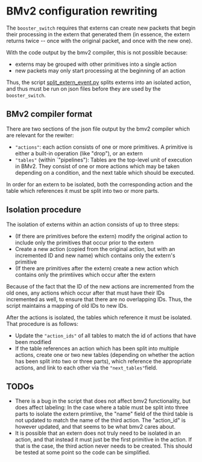 # BMv2 configuration rewriting

The `booster_switch` requires that externs can create new packets
that begin their processing in the extern that generated them
(in essence, the extern returns twice -- once with the original packet,
and once with the new one).

With the code output by the bmv2 compiler, this is not possible because:
* externs may be grouped with other primitives into a single action
* new packets may only start processing at the beginning of an action

Thus, the script [split_extern_event.py](split_extern_event.py)
splits externs into an isolated action, and thus
must be run on json files before they are used by the `booster_switch`.

## BMv2 compiler format
There are two sections of the json file output by the bmv2 compiler which
are relevant for the rewiter:

* `"actions"`: each action consists of one or more primitives. A primitive is
either a built-in operation (like "drop"), or an extern
* `"tables"` (within `"pipelines"): Tables are the top-level unit of
execution in BMv2. They consist of one or more actions which may be taken
depending on a condition, and the next table which should be executed.

In order for an extern to be isolated, both the corresponding action
and the table which references it must be split into two or more parts.

## Isolation procedure
The isolation of externs within an action consists of up to three steps:
* (If there are primitives before the extern) modify the original action to include only the primitives that occur prior to the extern
* Create a new action (copied from the original action, but with an incremented ID and new name)
which contains only the extern's primitive
* (If there are primitives after the extern) create a new action which contains
only the primtiives which occur after the extern

Because of the fact that the ID of the new actions are incremented from the old ones,
any actions which occur after that must have their IDs incremented as well, to ensure
that there are no overlapping IDs.
Thus, the script maintains a mapping of old IDs to new IDs.

After the actions is isolated, the tables which reference it must be isolated.
That procedure is as follows:
* Update the `"action_ids"` of all tables to match the id of actions that have been modified
* If the table references an action which has been split into multiple actions,
create one or two new tables (depending on whether the action has been split into
two or three parts), which reference the appropriate actions, and link to each other via
the `"next_tables"`field.

## TODOs

* There is a bug in the script that does not affect bmv2 functionality,
but does affect labeling:
In the case where a table must be split into three parts to isolate the
extern primtiive, the "name" field of the third table is not updated to match
the name of the third action. The "action_id" is however updated,
and that seems to be what bmv2 cares about.
* It is possible that an extern does not truly need to be isolated in an action,
and that instead it must just be the first primitive in the action. If that is the case,
the third action never needs to be created. This should be tested at some point
so the code can be simplified.
